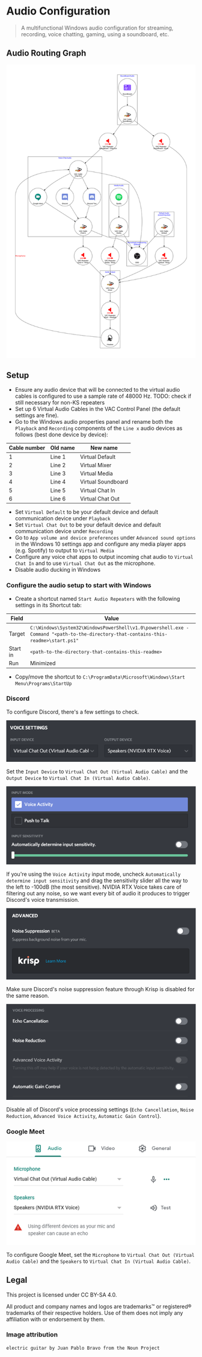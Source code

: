 # Audio Configuration

> A multifunctional Windows audio configuration for streaming, recording, voice chatting, gaming, using a soundboard, etc.

## Audio Routing Graph

![A visual graph of the audio configuration](audio-config.png)

## Setup

- Ensure any audio device that will be connected to the virtual audio cables is configured to use a sample rate of 48000 Hz. TODO: check if still necessary for non-KS repeaters
- Set up 6 Virtual Audio Cables in the VAC Control Panel (the default settings are fine).
- Go to the Windows audio properties panel and rename both the `Playback` and `Recording` components of the `Line x` audio devices as follows (best done device by device):

| Cable number | Old name | New name           |
| ------------ | -------- | ------------------ |
| 1            | Line 1   | Virtual Default    |
| 2            | Line 2   | Virtual Mixer      |
| 3            | Line 3   | Virtual Media      |
| 4            | Line 4   | Virtual Soundboard |
| 5            | Line 5   | Virtual Chat In    |
| 6            | Line 6   | Virtual Chat Out   |

- Set `Virtual Default` to be your default device and default communication device under `Playback`
- Set `Virtual Chat Out` to be your default device and default communication device under `Recording`
- Go to `App volume and device preferences` under `Advanced sound options` in the Windows 10 settings app and configure any media player apps (e.g. Spotify) to output to `Virtual Media`
- Configure any voice chat apps to output incoming chat audio to `Virtual Chat In` and to use `Virtual Chat Out` as the microphone.
- Disable audio ducking in Windows

### Configure the audio setup to start with Windows

- Create a shortcut named `Start Audio Repeaters` with the following settings in its Shortcut tab:

| Field    | Value                                                                                                                              |
| -------- | ---------------------------------------------------------------------------------------------------------------------------------- |
| Target   | `C:\Windows\System32\WindowsPowerShell\v1.0\powershell.exe -Command "<path-to-the-directory-that-contains-this-readme>\start.ps1"` |
| Start in | `<path-to-the-directory-that-contains-this-readme>`                                                                                |
| Run      | Minimized                                                                                                                          |

<!-- TODO: shouldn't this be in my user dir somewhere? -->

- Copy/move the shortcut to `C:\ProgramData\Microsoft\Windows\Start Menu\Programs\StartUp`

### Discord

To configure Discord, there's a few settings to check.

![A screenshot of Discord's voice settings (devices section)](img/discord_voice_settings_devices.png)

Set the `Input Device` to `Virtual Chat Out (Virtual Audio Cable)` and the `Output Device` to `Virtual Chat In (Virtual Audio Cable)`.

![A screenshot of Discord's voice settings (input mode and sensitivity section)](img/discord_voice_settings_input_sensitivity.png)

<!-- TODO: update these instructions to remove RTX voice -->

If you're using the `Voice Activity` input mode, uncheck `Automatically determine input sensitivity` and drag the sensitivity slider all the way to the left to -100dB (the most sensitive). NVIDIA RTX Voice takes care of filtering out any noise, so we want every bit of audio it produces to trigger Discord's voice transmission.

![A screenshot of Discord's voice settings (noise suppression section)](img/discord_voice_settings_krisp_noise_suppression.png)

Make sure Discord's noise suppression feature through Krisp is disabled for the same reason.

![A screenshot of Discord's voice settings (voice processing section)](img/discord_voice_settings_voice_processing.png)

Disable all of Discord's voice processing settings (`Echo Cancellation`, `Noise Reduction`, `Advanced Voice Activity`, `Automatic Gain Control`).

### Google Meet

![A screenshot of Google Meet's audio settings](img/google_meet_audio_settings.png)

To configure Google Meet, set the `Microphone` to `Virtual Chat Out (Virtual Audio Cable)` and the `Speakers` to `Virtual Chat In (Virtual Audio Cable)`.

## Legal

This project is licensed under CC BY-SA 4.0.

All product and company names and logos are trademarks™ or registered® trademarks of their respective holders. Use of them does not imply any affiliation with or endorsement by them.

### Image attribution

```
electric guitar by Juan Pablo Bravo from the Noun Project
```
